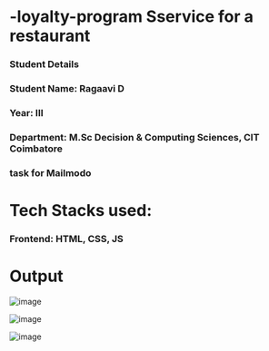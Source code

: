 # -loyalty-program Sservice for a restaurant
### Student Details
### Student Name: Ragaavi D
### Year: III
### Department: M.Sc Decision & Computing Sciences, CIT Coimbatore
###  task for Mailmodo
# Tech Stacks used:
### Frontend: HTML, CSS, JS

# Output
![image](https://user-images.githubusercontent.com/55126527/79694048-a9db2d80-828b-11ea-8924-68b3a99aee20.png)

![image](https://user-images.githubusercontent.com/55126527/79694066-c5decf00-828b-11ea-9eff-52287cccf2f2.png)

![image](https://user-images.githubusercontent.com/55126527/79694078-db53f900-828b-11ea-80b4-cb97f94a7318.png)
